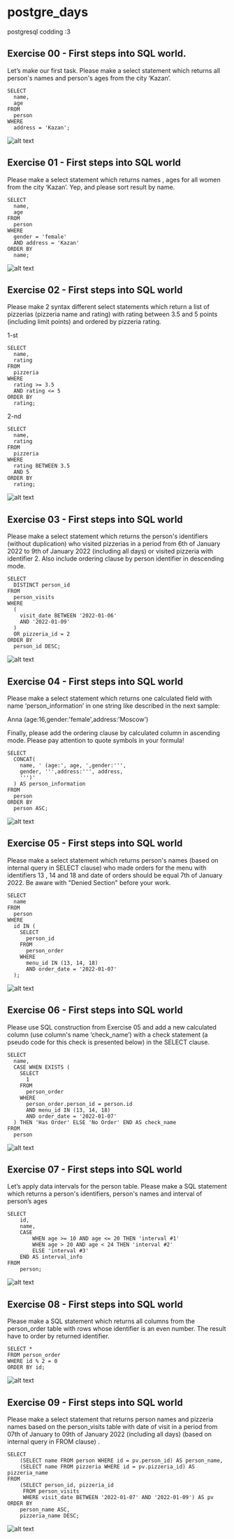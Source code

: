 # postgre_days
postgresql codding :3 

## Exercise 00 - First steps into SQL world.

Let’s make our first task. Please make a select statement which returns all person's names and person's ages from the city ‘Kazan’.

```
SELECT 
  name, 
  age 
FROM 
  person 
WHERE 
  address = 'Kazan';
```
![alt text](image-1.png)

## Exercise 01 - First steps into SQL world

Please make a select statement which returns names , ages for all women from the city ‘Kazan’. Yep, and please sort result by name.

```
SELECT 
  name, 
  age 
FROM 
  person 
WHERE 
  gender = 'female' 
  AND address = 'Kazan' 
ORDER BY 
  name;
```

![alt text](image-2.png)

## Exercise 02 - First steps into SQL world

Please make 2 syntax different select statements which return a list of pizzerias (pizzeria name and rating) with rating between 3.5 and 5 points (including limit points) and ordered by pizzeria rating.

1-st 

``` 
SELECT 
  name, 
  rating 
FROM 
  pizzeria 
WHERE 
  rating >= 3.5 
  AND rating <= 5 
ORDER BY 
  rating;
```

2-nd

``` 
SELECT 
  name, 
  rating 
FROM 
  pizzeria 
WHERE 
  rating BETWEEN 3.5 
  AND 5 
ORDER BY 
  rating;
```

![alt text](image.png)

## Exercise 03 - First steps into SQL world

Please make a select statement which returns the person's identifiers (without duplication) who visited pizzerias in a period from 6th of January 2022 to 9th of January 2022 (including all days) or visited pizzeria with identifier 2. Also include ordering clause by person identifier in descending mode.

```
SELECT 
  DISTINCT person_id 
FROM 
  person_visits 
WHERE 
  (
    visit_date BETWEEN '2022-01-06' 
    AND '2022-01-09'
  ) 
  OR pizzeria_id = 2 
ORDER BY 
  person_id DESC;
```

![alt text](image-3.png)

## Exercise 04 - First steps into SQL world

Please make a select statement which returns one calculated field with name ‘person_information’ in one string like described in the next sample:

Anna (age:16,gender:'female',address:'Moscow')

Finally, please add the ordering clause by calculated column in ascending mode. Please pay attention to quote symbols in your formula!

```
SELECT 
  CONCAT(
    name, ' (age:', age, ',gender:''', 
    gender, ''',address:''', address, 
    ''')'
  ) AS person_information 
FROM 
  person 
ORDER BY 
  person ASC;
  ```

  ![alt text](image-4.png)

## Exercise 05 - First steps into SQL world

Please make a select statement which returns person's names (based on internal query in SELECT clause) who made orders for the menu with identifiers 13 , 14 and 18 and date of orders should be equal 7th of January 2022. Be aware with "Denied Section" before your work.

```
SELECT 
  name 
FROM 
  person 
WHERE 
  id IN (
    SELECT 
      person_id 
    FROM 
      person_order 
    WHERE 
      menu_id IN (13, 14, 18) 
      AND order_date = '2022-01-07'
  );
```

![alt text](image-5.png)

## Exercise 06 - First steps into SQL world

Please use SQL construction from Exercise 05 and add a new calculated column (use column's name ‘check_name’) with a check statement (a pseudo code for this check is presented below) in the SELECT clause.

```
SELECT 
  name, 
  CASE WHEN EXISTS (
    SELECT 
      1 
    FROM 
      person_order 
    WHERE 
      person_order.person_id = person.id 
      AND menu_id IN (13, 14, 18) 
      AND order_date = '2022-01-07'
  ) THEN 'Has Order' ELSE 'No Order' END AS check_name 
FROM 
  person
```
![alt text](image-9.png)

## Exercise 07 - First steps into SQL world

Let’s apply data intervals for the person table. Please make a SQL statement which returns a person's identifiers, person's names and interval of person’s ages 

```
SELECT 
    id,
    name,
    CASE 
        WHEN age >= 10 AND age <= 20 THEN 'interval #1'
        WHEN age > 20 AND age < 24 THEN 'interval #2'
        ELSE 'interval #3'
    END AS interval_info
FROM 
    person;
```

![alt text](image-7.png)

## Exercise 08 - First steps into SQL world

Please make a SQL statement which returns all columns from the person_order table with rows whose identifier is an even number. The result have to order by returned identifier.

```
SELECT *
FROM person_order
WHERE id % 2 = 0
ORDER BY id;
```

![alt text](image-8.png)

## Exercise 09 - First steps into SQL world

Please make a select statement that returns person names and pizzeria names based on the person_visits table with date of visit in a period from 07th of January to 09th of January 2022 (including all days) (based on internal query in FROM clause) .

```
SELECT 
    (SELECT name FROM person WHERE id = pv.person_id) AS person_name,
    (SELECT name FROM pizzeria WHERE id = pv.pizzeria_id) AS pizzeria_name
FROM 
    (SELECT person_id, pizzeria_id 
     FROM person_visits 
     WHERE visit_date BETWEEN '2022-01-07' AND '2022-01-09') AS pv
ORDER BY 
    person_name ASC,
    pizzeria_name DESC;
```

![alt text](image-10.png)
